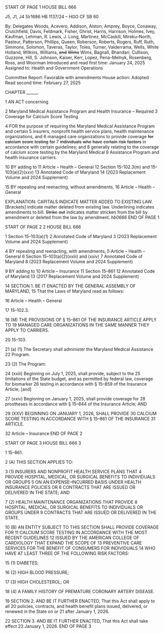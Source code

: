 START OF PAGE 1
HOUSE BILL 666

J5, J1, J4 5lr1686
HB 1137/24 – HGO CF SB 60

By: Delegates Woods, Acevero, Addison, Alston, Amprey, Boyce, Conaway,
Crutchfield, Davis, Feldmark, Fisher, Ghrist, Harris, Harrison, Holmes,
Ivey, Kaufman, Lehman, R. Lewis, J. Long, Martinez, McCaskill,
Mireku–North, Pasteur, Patterson, Phillips, Queen, Roberson, Roberts,
Rogers, Ruff, Ruth, Simmons, Solomon, Taveras, Taylor, Toles, Turner,
Valderrama, Wells, White Holland, Wilkins, Williams, ~~and~~ ~~Wims~~ Wims,
Bagnall, Bhandari, Cullison, Guzzone, Hill, S. Johnson, Kaiser, Kerr, Lopez,
Pena–Melnyk, Rosenberg, Ross, and Woorman
Introduced and read first time: January 24, 2025
Assigned to: Health and Government Operations

Committee Report: Favorable with amendments
House action: Adopted
Read second time: February 27, 2025

CHAPTER ______

1 AN ACT concerning

2 Maryland Medical Assistance Program and Health Insurance – Required
3 Coverage for Calcium Score Testing

4 FOR the purpose of requiring the Maryland Medical Assistance Program and certain
5 insurers, nonprofit health service plans, health maintenance organizations, and
6 managed care organizations to provide coverage ~~for~~ ~~calcium~~ ~~score~~ ~~testing~~ ~~for~~
7 ~~individuals~~ ~~who~~ ~~have~~ ~~certain~~ ~~risk~~ ~~factors~~ in accordance with certain guidelines; and
8 generally relating to the coverage of calcium score testing by the Maryland Medical
9 Assistance Program and health insurance carriers.

10 BY adding to
11 Article – Health – General
12 Section 15–102.3(m) and 15–103(a)(2)(xxv)
13 Annotated Code of Maryland
14 (2023 Replacement Volume and 2024 Supplement)

15 BY repealing and reenacting, without amendments,
16 Article – Health – General

EXPLANATION: CAPITALS INDICATE MATTER ADDED TO EXISTING LAW.
[Brackets] indicate matter deleted from existing law.
Underlining indicates amendments to bill.
~~Strike~~ ~~out~~ indicates matter stricken from the bill by amendment or deleted from the law by
amendment. *hb0666*
END OF PAGE 1

START OF PAGE 2
2 HOUSE BILL 666

1 Section 15–103(a)(1)
2 Annotated Code of Maryland
3 (2023 Replacement Volume and 2024 Supplement)

4 BY repealing and reenacting, with amendments,
5 Article – Health – General
6 Section 15–103(a)(2)(xxiii) and (xxiv)
7 Annotated Code of Maryland
8 (2023 Replacement Volume and 2024 Supplement)

9 BY adding to
10 Article – Insurance
11 Section 15–861
12 Annotated Code of Maryland
13 (2017 Replacement Volume and 2024 Supplement)

14 SECTION 1. BE IT ENACTED BY THE GENERAL ASSEMBLY OF MARYLAND,
15 That the Laws of Maryland read as follows:

16 Article – Health – General

17 15–102.3.

18 (M) THE PROVISIONS OF § 15–861 OF THE INSURANCE ARTICLE APPLY TO
19 MANAGED CARE ORGANIZATIONS IN THE SAME MANNER THEY APPLY TO CARRIERS.

20 15–103.

21 (a) (1) The Secretary shall administer the Maryland Medical Assistance
22 Program.

23 (2) The Program:

24 (xxiii) Beginning on July 1, 2025, shall provide, subject to the
25 limitations of the State budget, and as permitted by federal law, coverage for biomarker
26 testing in accordance with § 15–859 of the Insurance Article; [and]

27 (xxiv) Beginning on January 1, 2025, shall provide coverage for
28 prostheses in accordance with § 15–844 of the Insurance Article; AND

29 (XXV) BEGINNING ON JANUARY 1, 2026, SHALL PROVIDE
30 CALCIUM SCORE TESTING IN ACCORDANCE WITH § 15–861 OF THE INSURANCE
31 ARTICLE.

32 Article – Insurance
END OF PAGE 2

START OF PAGE 3
HOUSE BILL 666 3

1 15–861.

2 (A) THIS SECTION APPLIES TO:

3 (1) INSURERS AND NONPROFIT HEALTH SERVICE PLANS THAT
4 PROVIDE HOSPITAL, MEDICAL, OR SURGICAL BENEFITS TO INDIVIDUALS OR GROUPS
5 ON AN EXPENSE–INCURRED BASIS UNDER HEALTH INSURANCE POLICIES OR
6 CONTRACTS THAT ARE ISSUED OR DELIVERED IN THE STATE; AND

7 (2) HEALTH MAINTENANCE ORGANIZATIONS THAT PROVIDE
8 HOSPITAL, MEDICAL, OR SURGICAL BENEFITS TO INDIVIDUALS OR GROUPS UNDER
9 CONTRACTS THAT ARE ISSUED OR DELIVERED IN THE STATE.

10 (B) AN ENTITY SUBJECT TO THIS SECTION SHALL PROVIDE COVERAGE FOR
11 CALCIUM SCORE TESTING IN ACCORDANCE WITH THE MOST RECENT GUIDELINES
12 ISSUED BY THE AMERICAN COLLEGE OF CARDIOLOGY THAT EXPAND THE SCOPE OF
13 PREVENTIVE CARE SERVICES FOR THE BENEFIT OF CONSUMERS FOR INDIVIDUALS
14 WHO HAVE AT LEAST THREE OF THE FOLLOWING RISK FACTORS:

15 (1) DIABETES;

16 (2) HIGH BLOOD PRESSURE;

17 (3) HIGH CHOLESTEROL; OR

18 (4) A FAMILY HISTORY OF PREMATURE CORONARY ARTERY DISEASE.

19 SECTION 2. AND BE IT FURTHER ENACTED, That this Act shall apply to all
20 policies, contracts, and health benefit plans issued, delivered, or renewed in the State on or
21 after January 1, 2026.

22 SECTION 3. AND BE IT FURTHER ENACTED, That this Act shall take effect
23 January 1, 2026.
END OF PAGE 3